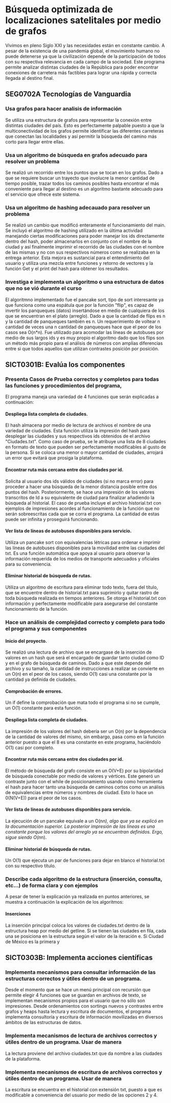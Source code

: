 # Búsqueda optimizada de localizaciones satelitales por medio de grafos
Vivimos en pleno Siglo XXI y las necesidades están en constante cambio. A pesar de la existencia de una pandemia global, el movimiento humano no puede detenerse ya que la civilización depende de la participación de todos con su respectiva relevancia en cada campo de la sociedad. Este programa permite analizar distintas ciudades de la República para poder encontrar conexiones de carretera más factibles para lograr una rápida y correcta llegada al destino final.

## SEG0702A Tecnologías de Vanguardia 

### Usa grafos para hacer analisis de información
Se utiliza una estructura de grafos para representar la conexión entre distintas ciudades del país. Esto es perfectamente palpable puesto a que la multiconectividad de los grafos permite identificar las diferentes carreteras que conectan las localidades y así permitir la búsqueda del camino más corto para llegar entre ellas.
### Usa un algoritmo de búsqueda en grafos adecuado para resolver un problema
Se realizó un recorrido entre los puntos que se tocan en los grafos. Dado a que se requiere buscar un trayecto que involucre la menor cantidad de tiempo posible, trazar todos los caminos posibles hasta encontrar el más conveniente para llegar al destino es un algoritmo bastante adecuado para el servicio que ofrece este sistema.
### Usa un algoritmo de hashing adecauado para resolver un problema
Se realizó un cambio que modificó enteramente el funcionamiento del main. Se incluyó el algoritmo de hashing utilizado en la última actividad manejando ciertas modificaciones para poder manejar los ids directamente dentro del hash, poder almacenarlos en conjunto con el nombre de la ciudad y así finalmente imprimir el recorrido de las ciudades con el nombre de las mismas y no con sus respectivos números como se realizaba en la entrega anterior. Esta mejora es sustancial para el entendimiento del usuario y utiliza una mezcla entre funciones y retorno de vectores y la función Get y el print del hash para obtener los resultados.
### Investiga e implementa un algoritmo o una estructura de datos que no se vió durante el curso
El algoritmno implementado fue el pancake sort, tipo de sort interesante ya que funciona como una espátula que por la función "flip", es capaz de invertir los panqueques (datos) insertándose en medio de cualquiera de los que se encuentran en el plato (arreglo). Dado a que la cantidad de flips es n y la cantidad de panqueques también es n. Un requerimiento de voltear n cantidad de veces una n cantidad de panqueques hace que el peor de los casos sea O(n*n). Fue utilizado para acomodar las líneas de autobuses por medio de sus largos ids y es muy propio el algoritmo dado que los flips son un método más propio para el análisis de números con amplias diferencias entre si que todos aquellos que utilizan contrastes posición por posición.
## SICT0301B: Evalúa los componentes

### Presenta Casos de Prueba correctos y completos para todas las funciones y procedimientos del programa,
El programa maneja una variedad de 4 funciones que serán explicadas a continuación:
#### Despliega lista completa de ciudades.
El hash almacena por medio de lectura de archivos el nombre de una variedad de ciudades. Esta función utiliza la impresión del hash para desplegar las ciudades y sus respectivos ids obtenidos de el archivo "Ciudades.txt". Como caso de prueba, se le atribuye una lista de 8 ciudades en formato de texto que pueden ser perfectamente modificables al gusto de la persona. Si se coloca una menor o mayor cantidad de ciudades, arrojará un error que evitará que prosiga la plataforma.
#### Encontrar ruta más cercana entre dos ciudades por id.
Solicita al usuario dos ids válidos de ciudades (si no marca error) para proceder a hacer una búsqueda de la menor distancia posible entre dos puntos del hash. Posteriormente, se hace una impresión de los valores transcritos de Id a su equivalente de ciudad para finalizar añadiendo la búsqueda al historial. El caso de prueba incluye el archivo historial.txt con ejemplos de impresiones acordes al funcionamiento de la función que no serán sobreescritas cada que se corra el programa. La cantidad de estas puede ser infinita y proseguirá funcionando.
#### Ver lista de líneas de autobuses disponibles para servicio.
Utiliza un pancake sort con equivalencias létricas para ordenar e imprimir las líneas de autobuses disponibles para la movilidad entre las ciudades del txt. Es una función automática que apoya al usuario para observar la información requerida de los medios de transporte adecuados y oficiales para su conveniencia.
#### Eliminar historial de búsqueda de rutas. 
Utiliza un algoritmo de escritura para eliminar todo texto, fuera del título, que se encuentre dentro de historial.txt para suprimirlo y quitar rastro de toda búsqueda realizada en tiempos anteriores. Se otorga el historial.txt con información y perfectamente modificable para asegurarse del constante funcionamiento de la función.
### Hace un análisis de complejidad correcto y completo para todo el programa y sus componentes
#### Inicio del proyecto.
Se realizó una lectura de archivo que se encargase de la inserción de valores en un hash que será el encargado de guardar tanto ciudad como ID y en el grafo de búsqueda de caminos. Dado a que este depende del archivo y su tamaño, la cantidad de instrucciones a realizar se convierte en un O(n) en el peor de los casos, siendo O(1) casi una constante por la cantidad ya definida de ciudades.
#### Comprobación de errores.
Un if define la comprobación que mata todo el programa si no se cumple, un O(1) constante para esta función.
#### Despliega lista completa de ciudades.
La impresión de los valores del hash debería ser un O(n) por la dependencia de la cantidad de valores del mismo, sin embargo, pasa como en la función anterior puesto a que el 8 es una constante en este programa, haciéndolo O(1) casi por completo. 
#### Encontrar ruta más cercana entre dos ciudades por id.
El método de búsqueda del grafo consiste en un O(V+E) por su bipolaridad de búsqueda conectable por medio de valores y vértices. Este generó un contraste junto con el while de posicionamiento usando como herramienta el hash para hacer tanto una búsqueda de caminos cortos como un análisis de equivalencias entre números y nombres de ciudad. Esto lo hace un 0(N(V+E)) para el peor de los casos. 
#### Ver lista de líneas de autobuses disponibles para servicio.
La ejecución de un pancake equivale a un O(n*n), algo que ya se explicó en la documentación superior. La posterior impresión de las líneas es una constante porque los valores del arreglo ya se encuentran definidos. Ergo, sigue siendo O(n*n).
#### Eliminar historial de búsqueda de rutas. 
Un O(1) que ejecuta un par de funciones para dejar en blanco el historial.txt con su respectivo título.
### Describe cada algoritmo de la estructura (inserción, consulta, etc...) de forma clara y con ejemplos
A pesar de tener la explicación ya realizada en puntos anteriores, se muestra a continuación la explicación de los algoritmos:
#### Inserciones
La inserción principal coloca los valores de ciudades.txt dentro de la estructura heap por medio del getline. Si se tienen las ciudades en fila, cada una se posiciona en la estructura según el valor de la iteración e. Si Ciudad de México es la primera y 
## SICT0303B: Implementa acciones científicas 
### Implementa mecanismos para consultar información de las estructuras correctos y útiles dentro de un programa.
Desde el momento que se hace un menú principal con recursión que permite elegir 4 funciones que se guardan en archivos de texto, se implementan mecanismos propios para el usuario que no sólo son impresiones. Desde ordenamientos con sortings nuevos y contrastes entre grafos y heaps hasta lectura y escritura de documentos, el programa implementa consultoría y escritura de información movilizadas en diversos ámbitos de las estructuras de datos.
### Implementa mecanismos de lectura de archivos correctos y útiles dentro de un programa. Usar de manera
La lectura proviene del archivo ciudades.txt que da nombre a las ciudades de la plataforma.
### Implementa mecanismos de escritura de archivos correctos y útiles dentro de un programa. Usar de manera
La escritura se encuentra en el historial con extensión txt, puesto a que es modificable a conveniencia del usuario por medio de las opciones 2 y 4.


